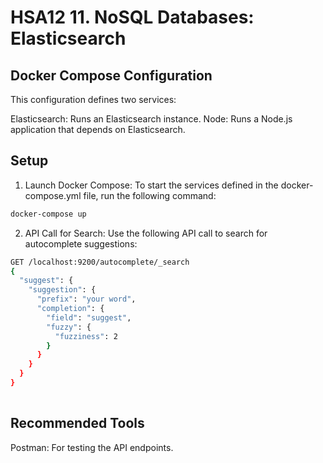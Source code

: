 # HSA12  11. NoSQL Databases: Elasticsearch

## Docker Compose Configuration

This configuration defines two services:

Elasticsearch: Runs an Elasticsearch instance.
Node: Runs a Node.js application that depends on Elasticsearch.

## Setup

1. Launch Docker Compose: To start the services defined in the docker-compose.yml file, run the following command:

````bash
docker-compose up
````

2. API Call for Search: Use the following API call to search for autocomplete suggestions:

````bash
GET /localhost:9200/autocomplete/_search
{
  "suggest": {
    "suggestion": {
      "prefix": "your word",
      "completion": {
        "field": "suggest",
        "fuzzy": {
          "fuzziness": 2
        }
      }
    }
  }
}
 
````

## Recommended Tools
Postman: For testing the API endpoints.